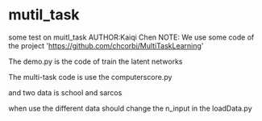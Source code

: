 # mutil_task
some test on muitl_task
AUTHOR:Kaiqi Chen
NOTE: We use some code of the project 'https://github.com/chcorbi/MultiTaskLearning'

The demo.py is the code of train the latent networks

The  multi-task code is use the computerscore.py

and two data is school and sarcos

when use the different data should change the n_input in the loadData.py

